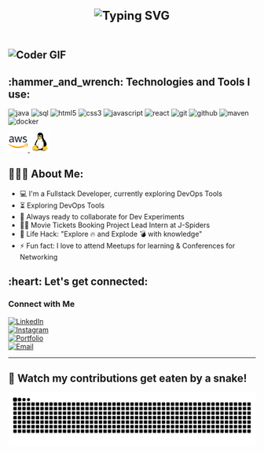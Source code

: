<h2 align="left">
 <abc>
  
  <h2 align="center">
  <span style="font-size:24px; font-weight:bold;">
    <img src="https://readme-typing-svg.herokuapp.com?lines=Hi+there!+I'm+Umesh;I'Am+a+Full+Stack+Developer%F0%9F%92%BB&center=true&size=24" alt="Typing SVG"/>
  </span>
</h2>

  <br>
    <img src="https://media.giphy.com/media/SWoSkN6DxTszqIKEqv/giphy.gif" alt="Coder GIF" width="600">
 </abc>
</h2> 

<h2 align="left">:hammer_and_wrench: Technologies and Tools I use:</h2>
<p align="left">
  <img src="https://cdn.jsdelivr.net/gh/devicons/devicon/icons/java/java-original.svg" alt="java" width="40" height="40"/>
  <img src="https://cdn.jsdelivr.net/gh/devicons/devicon/icons/mysql/mysql-original.svg" alt="sql" width="40" height="40"/>
  <img src="https://cdn.jsdelivr.net/gh/devicons/devicon/icons/html5/html5-original.svg" alt="html5" width="40" height="40"/>
  <img src="https://cdn.jsdelivr.net/gh/devicons/devicon/icons/css3/css3-original.svg" alt="css3" width="40" height="40"/>
  <img src="https://cdn.jsdelivr.net/gh/devicons/devicon/icons/javascript/javascript-original.svg" alt="javascript" width="40" height="40"/>
  <img src="https://cdn.jsdelivr.net/gh/devicons/devicon/icons/react/react-original.svg" alt="react" width="40" height="40"/>
  <img src="https://cdn.jsdelivr.net/gh/devicons/devicon/icons/git/git-original.svg" alt="git" width="40" height="40"/>
  <img src="https://cdn.jsdelivr.net/gh/devicons/devicon/icons/github/github-original.svg" alt="github" width="40" height="40"/>
  <img src="https://cdn.jsdelivr.net/gh/devicons/devicon/icons/maven/maven-original.svg" alt="maven" width="40" height="40"/>
  <img src="https://cdn.jsdelivr.net/gh/devicons/devicon/icons/docker/docker-original.svg" alt="docker" width="40" height="40"/>

 <p align="left"> <a href="https://aws.amazon.com" target="_blank" rel="noreferrer"> <img src="https://raw.githubusercontent.com/devicons/devicon/master/icons/amazonwebservices/amazonwebservices-original-wordmark.svg" alt="aws" width="40" height="40"/> </a> <a href="https://www.linux.org/" target="_blank" rel="noreferrer"> <img src="https://raw.githubusercontent.com/devicons/devicon/master/icons/linux/linux-original.svg" alt="linux" width="40" height="40"/> </a> </p>
</p>


<h2 align="left">👨🏻‍💻 About Me:</h2>

- :computer: I'm a Fullstack Developer, currently exploring DevOps Tools  
- :hourglass_flowing_sand: Exploring DevOps Tools  
- :rocket: Always ready to collaborate for Dev Experiments  
- :man_technologist: Movie Tickets Booking Project Lead Intern at J-Spiders
- :dart: Life Hack: "Explore :fire: and Explode :bomb: with knowledge"   
- :zap: Fun fact: I love to attend Meetups for learning & Conferences for Networking  

<h2 align="left">:heart: Let's get connected:</h2>

### Connect with Me

[![LinkedIn](https://img.shields.io/badge/LinkedIn-0077B5?style=for-the-badge&logo=linkedin&logoColor=white)](https://www.linkedin.com/in/m-umesh-362a5227b/)  
[![Instagram](https://img.shields.io/badge/Instagram-E4405F?style=for-the-badge&logo=instagram&logoColor=white)](https://www.instagram.com/umesh._.offical._._/)  
[![Portfolio](https://img.shields.io/badge/Portfolio-000000?style=for-the-badge&logo=google-chrome&logoColor=white)](https://umeshm95.github.io/My-Protofilo/)  
[![Email](https://img.shields.io/badge/Email-D14836?style=for-the-badge&logo=gmail&logoColor=white)](mailto:umesharjun95@gmail.com)

---

<h2 align="left">🐍 Watch my contributions get eaten by a snake!</h2>

![Snake animation](https://raw.githubusercontent.com/Umeshm95/Umeshm95/output/snake.svg)
